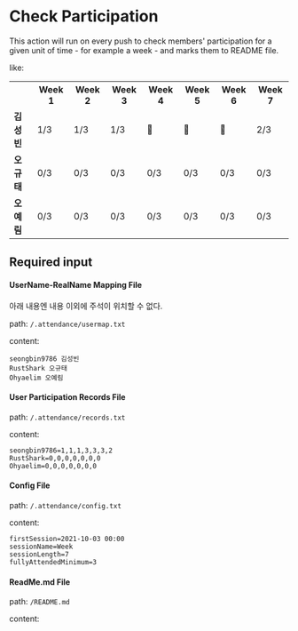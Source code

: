 # Check Participation

This action will run on every push to check members' participation for a given unit of time - for example a week - and marks them to README file.

like:
<table id="attendance"><tr>        <th></th> <!-- 이 부분은 이름 영역이라 빈 column -->        <th><strong>Week 1</strong></th><th><strong>Week 2</strong></th><th><strong>Week 3</strong></th><th><strong>Week 4</strong></th><th><strong>Week 5</strong></th><th><strong>Week 6</strong></th><th><strong>Week 7</strong></th>      </tr><tr>        <td><strong>김성빈</strong></td>        <td>1/3</td><td>1/3</td><td>1/3</td><td>💯</td><td>💯</td><td>💯</td><td>2/3</td>      </tr><tr>        <td><strong>오규태</strong></td>        <td>0/3</td><td>0/3</td><td>0/3</td><td>0/3</td><td>0/3</td><td>0/3</td><td>0/3</td>      </tr><tr>        <td><strong>오예림</strong></td>        <td>0/3</td><td>0/3</td><td>0/3</td><td>0/3</td><td>0/3</td><td>0/3</td><td>0/3</td>      </tr></table>

## Required input

#### UserName-RealName Mapping File

아래 내용엔 내용 이외에 주석이 위치할 수 없다.

path: `/.attendance/usermap.txt`

content:
```
seongbin9786 김성빈
RustShark 오규태
Ohyaelim 오예림
```

#### User Participation Records File

path: `/.attendance/records.txt`

content:
```
seongbin9786=1,1,1,3,3,3,2
RustShark=0,0,0,0,0,0,0
Ohyaelim=0,0,0,0,0,0,0
```

#### Config File

path: `/.attendance/config.txt`

content:
```
firstSession=2021-10-03 00:00
sessionName=Week
sessionLength=7
fullyAttendedMinimum=3
```

#### ReadMe.md File

path: `/README.md` 

content:
```
